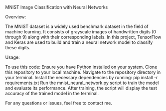 MNIST Image Classification with Neural Networks

Overview:

The MNIST dataset is a widely used benchmark dataset in the field of machine learning. It consists of grayscale images of handwritten digits (0 through 9) along with their corresponding labels. In this project, TensorFlow and Keras are used to build and train a neural network model to classify these digits.

Usage:

To use this code:
Ensure you have Python installed on your system.
Clone this repository to your local machine.
Navigate to the repository directory in your terminal.
Install the necessary dependencies by running:
pip install -r requirements.txt
Run the mnist_neural_network.py script to train the model and evaluate its performance. After training, the script will display the test accuracy of the trained model in the terminal.

For any questions or issues, feel free to contact me.

